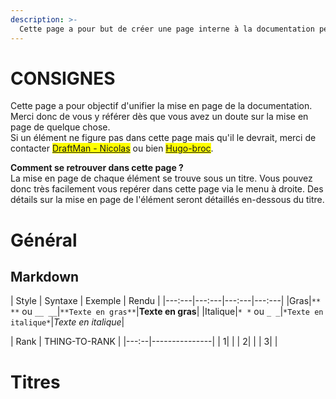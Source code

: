 ```yaml
---
description: >-
  Cette page a pour but de créer une page interne à la documentation permettant d'unifier la mise en page de la documentation.
---
```


# CONSIGNES
Cette page a pour objectif d'unifier la mise en page de la documentation. Merci donc de vous y référer dès que vous avez un doute sur la mise en page de quelque chose.\
Si un élément ne figure pas dans cette page mais qu'il le devrait, merci de contacter <mark style="color:orange;">[DraftMan - Nicolas](discord:/users/207190782673813504)</mark> ou bien <mark style="color:orange;">[Hugo-broc](discord:/users/667362944606273576)</mark>.

**Comment se retrouver dans cette page ?**\
La mise en page de chaque élément se trouve sous un titre. Vous pouvez donc très facilement vous repérer dans cette page via le menu à droite. Des détails sur la mise en page de l'élément seront détaillés en-dessous du titre.

# Général
## Markdown

| Style | Syntaxe | Exemple | Rendu |
|---:---|---:---|---:---|---:---|
|Gras|`** **` ou `__ __`|`**Texte en gras**`|**Texte en gras**|
|Italique|`* *` ou `_ _`|`*Texte en italique*`|*Texte en italique*|

| Rank | THING-TO-RANK |
|---:--|---------------|
|     1|               |
|     2|               |
|     3|               |

# Titres
